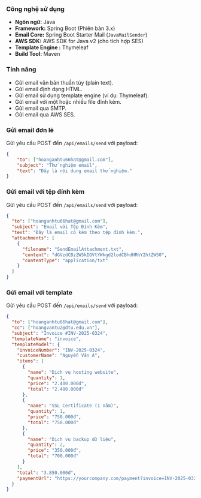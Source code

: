 ### Công nghệ sử dụng
*   **Ngôn ngữ:** Java 
*   **Framework:** Spring Boot (Phiên bản 3.x)
*   **Email Core:** Spring Boot Starter Mail (`JavaMailSender`)
*   **AWS SDK:** AWS SDK for Java v2 (cho tích hợp SES)
*   **Template Engine :** Thymeleaf 
*   **Build Tool:** Maven

### Tính năng

*   Gửi email văn bản thuần túy (plain text).
*   Gửi email định dạng HTML.
*   Gửi email sử dụng template engine (ví dụ: Thymeleaf).
*   Gửi email với một hoặc nhiều file đính kèm.
*   Gửi email qua SMTP.
*   Gửi email qua AWS SES.


### Gửi email đơn lẻ

Gửi yêu cầu POST đến `/api/emails/send` với payload:
```json
{
    "to": ["hoanganhtu66hat@gmail.com"],
    "subject": "Thử nghiệm email",
    "text": "Đây là nội dung email thử nghiệm."
}
```

### Gửi email với tệp đính kèm

Gửi yêu cầu POST đến `/api/emails/send` với payload:
```json
{
  "to": ["hoanganhtu66hat@gmail.com"],
  "subject": "Email với Tệp Đính Kèm",
  "text": "Đây là email có kèm theo tệp đính kèm.",
  "attachments": [
    {
      "filename": "SendEmailAttachment.txt",
      "content": "dGVzdCBzZW5kIGVtYWkgd2lodCBhdHRhY2htZW50", 
      "contentType": "application/txt"
    }
  ]
}
```

### Gửi email với template

Gửi yêu cầu POST đến `/api/emails/send` với payload:
```json
{
  "to": ["hoanganhtu66hat@gmail.com"],
  "cc": ["hoangvantu2@dtu.edu.vn"],
  "subject": "Invoice #INV-2025-0324",
  "templateName": "invoice",
  "templateModel": {
    "invoiceNumber": "INV-2025-0324",
    "customerName": "Nguyễn Văn A",
    "items": [
      {
        "name": "Dịch vụ hosting website",
        "quantity": 1,
        "price": "2.400.000đ",
        "total": "2.400.000đ"
      },
      {
        "name": "SSL Certificate (1 năm)",
        "quantity": 1,
        "price": "750.000đ",
        "total": "750.000đ"
      },
      {
        "name": "Dịch vụ backup dữ liệu",
        "quantity": 2,
        "price": "350.000đ",
        "total": "700.000đ"
      }
    ],
    "total": "3.850.000đ",
    "paymentUrl": "https://yourcompany.com/payment?invoice=INV-2025-0324&token=eyJhbGciOiJIUzI1NiJ9"
  }
}
```
